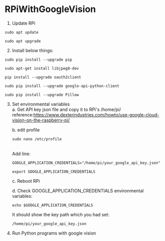# RPiWithGoogleVision

1. Update RPi
<pre><code>sudo apt update
</code></pre>
<pre><code>sudo apt upgrade
</code></pre>

2. Install below things:
<pre><code>sudo pip install --upgrade pip</code></pre>
<pre><code>sudo apt-get install libjpeg8-dev</code></pre>
<pre><code>pip install --upgrade oauth2client</code></pre>
<pre><code>sudo pip install --upgrade google-api-python-client</code></pre>
<pre><code>sudo pip install --upgrade Pillow</code></pre>

3. Set environmental variables<br>
	a. Get API key json file and copy it to RPi's /home/pi/ <br>
		reference:https://www.dexterindustries.com/howto/use-google-cloud-vision-on-the-raspberry-pi/<br>
		
	b. edit profile
		<pre><code>sudo nano /etc/profile</code></pre>		
		Add line:
		<pre><code>GOOGLE_APPLICATION_CREDENTIALS="/home/pi/your_google_api_key.json"</code></pre>
		<pre><code>export GOOGLE_APPLICATION_CREDENTIALS</code></pre>

	c. Reboot RPi

	d. Check GOOGLE_APPLICATION_CREDENTIALS environmental variables:
		<pre><code>echo $GOOGLE_APPLICATION_CREDENTIALS</code></pre>
		It should show the key path which you had set:
		<pre><code>/home/pi/your_google_api_key.json</code></pre>

4. Run Python programs with google vision
